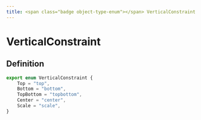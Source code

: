 ```yaml
---
title: <span class="badge object-type-enum"></span> VerticalConstraint
---
```

# <span class="badge object-type-enum"></span> VerticalConstraint

## Definition

```typescript
export enum VerticalConstraint {
	Top = "top",
	Bottom = "bottom",
	TopBottom = "topbottom",
	Center = "center",
	Scale = "scale",
}

```
